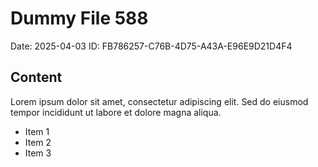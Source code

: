 # Dummy File 588

Date: 2025-04-03
ID: FB786257-C76B-4D75-A43A-E96E9D21D4F4

## Content

Lorem ipsum dolor sit amet, consectetur adipiscing elit.
Sed do eiusmod tempor incididunt ut labore et dolore magna aliqua.

* Item 1
* Item 2
* Item 3

